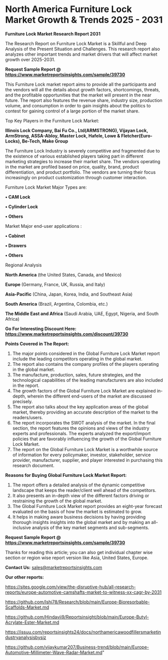 # North America Furniture Lock Market Growth & Trends 2025 - 2031

<strong>Furniture Lock Market Research Report 2031</strong>

The Research Report on Furniture Lock Market is a Skillful and Deep Analysis of the Present Situation and Challenges. This research report also analyzes other important trends and market drivers that will affect market growth over 2025-2031.

<strong>Request Sample Report @ <a href=https://www.marketreportsinsights.com/sample/39730>https://www.marketreportsinsights.com/sample/39730</a></strong>

This Furniture Lock market report aims to provide all the participants and the vendors will all the details about growth factors, shortcomings, threats, and the profitable opportunities that the market will present in the near future. The report also features the revenue share, industry size, production volume, and consumption in order to gain insights about the politics to contest for gaining control of a large portion of the market share.

Top Key Players in the Furniture Lock Market:

<strong>Illinois Lock Company, Bai Fu Co., Ltd(ARMSTRONG), Vijayan Lock, ArmStrong, ASSA-Abloy, Master Lock, Hafele, Lowe & Fletcher(Euro-Locks), Be-Tech, Make Group</strong>

The Furniture Lock Industry is severely competitive and fragmented due to the existence of various established players taking part in different marketing strategies to increase their market share. The vendors operating in the market are profiled based on price, quality, brand, product differentiation, and product portfolio. The vendors are turning their focus increasingly on product customization through customer interaction.

Furniture Lock Market Major Types are:

<strong>•  CAM Lock

•  Cylinder Lock

•  Others</strong>

Market Major end-user applications :

<strong>•  Cabinet

•  Drawers

•  Others</strong>

Regional Analysis

</u><strong><b>North America</b></strong> (the United States, Canada, and Mexico)

<strong><b>Europe </b></strong>(Germany, France, UK, Russia, and Italy)

<strong><b>Asia-Pacific</b></strong> (China, Japan, Korea, India, and Southeast Asia)

<strong><b>South America</b></strong> (Brazil, Argentina, Colombia, etc.)

<strong><b>The Middle East and Africa</b></strong> (Saudi Arabia, UAE, Egypt, Nigeria, and South Africa)

<strong>Go For Interesting Discount Here: <a href=https://www.marketreportsinsights.com/discount/39730>https://www.marketreportsinsights.com/discount/39730</a></strong>

<strong>Points Covered in The Report:</strong>
<ol>
  <li>The major points considered in the Global Furniture Lock Market report include the leading competitors operating in the global market.</li>
  <li>The report also contains the company profiles of the players operating in the global market.</li>
  <li>The manufacture, production, sales, future strategies, and the technological capabilities of the leading manufacturers are also included in the report.</li>
  <li>The growth factors of the Global Furniture Lock Market are explained in-depth, wherein the different end-users of the market are discussed precisely.</li>
  <li>The report also talks about the key application areas of the global market, thereby providing an accurate description of the market to the readers/users.</li>
  <li>The report incorporates the SWOT analysis of the market. In the final section, the report features the opinions and views of the industry experts and professionals. The experts analyzed the export/import policies that are favorably influencing the growth of the Global Furniture Lock Market.</li>
  <li>The report on the Global Furniture Lock Market is a worthwhile source of information for every policymaker, investor, stakeholder, service provider, manufacturer, supplier, and player interested in purchasing this research document.</li>
</ol>
<strong>Reasons for Buying Global Furniture Lock Market Report:</strong>

<ol>
  <li>The report offers a detailed analysis of the dynamic competitive landscape that keeps the reader/client well ahead of the competitors.</li>
  <li>It also presents an in-depth view of the different factors driving or restraining the growth of the global market.</li>
  <li>The Global Furniture Lock Market report provides an eight-year forecast evaluated on the basis of how the market is estimated to grow.</li>
  <li>It helps in making aware business decisions by having providing thorough insights insights into the global market and by making an all-inclusive analysis of the key market segments and sub-segments.</li>
</ol>
<strong>Request Sample Report @ <a href=https://www.marketreportsinsights.com/sample/39730>https://www.marketreportsinsights.com/sample/39730</a></strong>


Thanks for reading this article; you can also get individual chapter wise section or region wise report version like Asia, United States, Europe.

<strong>Contact Us:</strong>
sales@marketreportsinsights.com

<strong>Our other reports:</strong>

<a href=https://sites.google.com/view/the-disruptive-hub/all-research-reports/europe-automotive-camshafts-market-to-witness-xx-cagr-by-2031>https://sites.google.com/view/the-disruptive-hub/all-research-reports/europe-automotive-camshafts-market-to-witness-xx-cagr-by-2031</a>

<a href=https://github.com/Ishi78/Research/blob/main/Europe-Bioresorbable-Scaffolds-Market.md>https://github.com/Ishi78/Research/blob/main/Europe-Bioresorbable-Scaffolds-Market.md</a>

<a href=https://github.com/Hindavii9/Reportsinsight/blob/main/Europe-Butyl-Acrylate-Ester-Market.md>https://github.com/Hindavii9/Reportsinsight/blob/main/Europe-Butyl-Acrylate-Ester-Market.md</a>

<a href=https://issuu.com/reportsinsights24/docs/northamericawoodfillersmarketindustryanalysisbysiz>https://issuu.com/reportsinsights24/docs/northamericawoodfillersmarketindustryanalysisbysiz</a>

<a href=https://github.com/vijaykumar207/Business-trend/blob/main/Europe-Automotive-Millimeter-Wave-Radar-Market.md>https://github.com/vijaykumar207/Business-trend/blob/main/Europe-Automotive-Millimeter-Wave-Radar-Market.md</a>"
